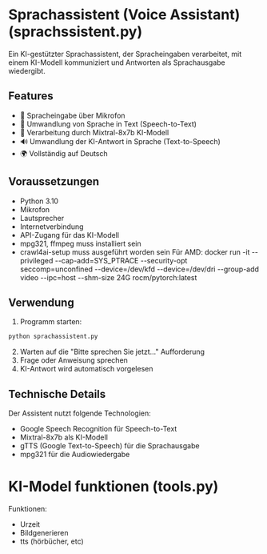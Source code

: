 # Sprachassistent (Voice Assistant) (sprachssistent.py)

Ein KI-gestützter Sprachassistent, der Spracheingaben verarbeitet, mit einem KI-Modell kommuniziert und Antworten als Sprachausgabe wiedergibt.

## Features

- 🎤 Spracheingabe über Mikrofon
- 🔄 Umwandlung von Sprache in Text (Speech-to-Text)
- 🤖 Verarbeitung durch Mixtral-8x7b KI-Modell
- 🔊 Umwandlung der KI-Antwort in Sprache (Text-to-Speech)
- 🌍 Vollständig auf Deutsch

## Voraussetzungen

- Python 3.10
- Mikrofon
- Lautsprecher
- Internetverbindung
- API-Zugang für das KI-Modell
- mpg321, ffmpeg muss installiert sein
- crawl4ai-setup muss ausgeführt worden sein
Für AMD:
docker run -it --privileged --cap-add=SYS_PTRACE --security-opt seccomp=unconfined --device=/dev/kfd --device=/dev/dri --group-add video --ipc=host --shm-size 24G rocm/pytorch:latest
## Verwendung

1. Programm starten:
```bash
python sprachassistent.py
```
2. Warten auf die "Bitte sprechen Sie jetzt..." Aufforderung
3. Frage oder Anweisung sprechen
4. KI-Antwort wird automatisch vorgelesen

## Technische Details

Der Assistent nutzt folgende Technologien:
- Google Speech Recognition für Speech-to-Text
- Mixtral-8x7b als KI-Modell
- gTTS (Google Text-to-Speech) für die Sprachausgabe
- mpg321 für die Audiowiedergabe



# KI-Model funktionen (tools.py)

Funktionen:
- Urzeit
- Bildgenerieren
- tts (hörbücher, etc)
